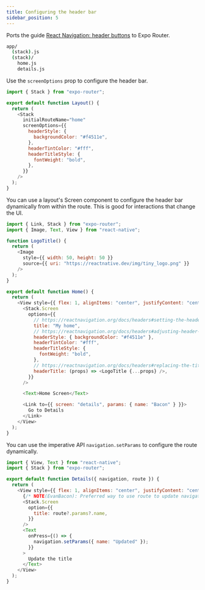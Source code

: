 ```yaml
---
title: Configuring the header bar
sidebar_position: 5
---
```


Ports the guide [React Navigation: header buttons](https://reactnavigation.org/docs/headers) to Expo Router.

```bash title="File System"
app/
  (stack).js
  (stack)/
    home.js
    details.js
```

Use the `screenOptions` prop to configure the header bar.

```js title=app/(stack).js
import { Stack } from "expo-router";

export default function Layout() {
  return (
    <Stack
      initialRouteName="home"
      screenOptions={{
        headerStyle: {
          backgroundColor: "#f4511e",
        },
        headerTintColor: "#fff",
        headerTitleStyle: {
          fontWeight: "bold",
        },
      }}
    />
  );
}
```

You can use a layout's Screen component to configure the header bar dynamically from within the route. This is good for interactions that change the UI.

```js title=app/(stack)/home.js
import { Link, Stack } from "expo-router";
import { Image, Text, View } from "react-native";

function LogoTitle() {
  return (
    <Image
      style={{ width: 50, height: 50 }}
      source={{ uri: "https://reactnative.dev/img/tiny_logo.png" }}
    />
  );
}

export default function Home() {
  return (
    <View style={{ flex: 1, alignItems: "center", justifyContent: "center" }}>
      <Stack.Screen
        options={{
          // https://reactnavigation.org/docs/headers#setting-the-header-title
          title: "My home",
          // https://reactnavigation.org/docs/headers#adjusting-header-styles
          headerStyle: { backgroundColor: "#f4511e" },
          headerTintColor: "#fff",
          headerTitleStyle: {
            fontWeight: "bold",
          },
          // https://reactnavigation.org/docs/headers#replacing-the-title-with-a-custom-component
          headerTitle: (props) => <LogoTitle {...props} />,
        }}
      />

      <Text>Home Screen</Text>

      <Link to={{ screen: "details", params: { name: "Bacon" } }}>
        Go to Details
      </Link>
    </View>
  );
}
```

You can use the imperative API `navigation.setParams` to configure the route dynamically.

```js title=app/(stack)/details.tsx
import { View, Text } from "react-native";
import { Stack } from "expo-router";

export default function Details({ navigation, route }) {
  return (
    <View style={{ flex: 1, alignItems: "center", justifyContent: "center" }}>
      {/* NOTE(EvanBacon): Preferred way to use route to update navigation options. */}
      <Stack.Screen
        option={{
          title: route?.params?.name,
        }}
      />
      <Text
        onPress={() => {
          navigation.setParams({ name: "Updated" });
        }}
      >
        Update the title
      </Text>
    </View>
  );
}
```
